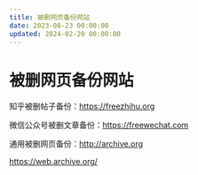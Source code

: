 ```yaml
---
title: 被删网页备份网站
date: 2023-08-23 00:00:00
updated: 2024-02-20 00:00:00
---
```


# 被删网页备份网站

知乎被删帖子备份：https://freezhihu.org

微信公众号被删文章备份：https://freewechat.com

通用被删网页备份：http://archive.org

https://web.archive.org/

